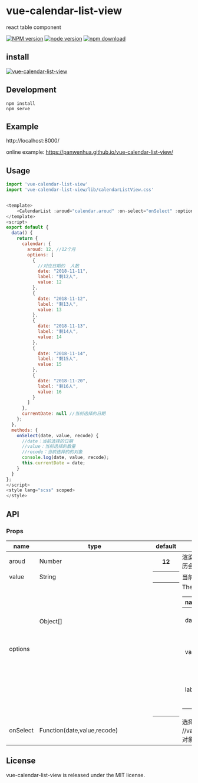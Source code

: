 # vue-calendar-list-view

react table component

[![NPM version][npm-image]][npm-url]
[![node version][node-image]][node-url]
[![npm download][download-image]][download-url]

[npm-image]: http://img.shields.io/npm/v/vue-calendar-list-view.svg?style=flat-square
[npm-url]: http://npmjs.org/package/vue-calendar-list-view
[node-image]: https://img.shields.io/badge/node.js-%3E=_0.10-green.svg?style=flat-square
[node-url]: http://nodejs.org/download/
[download-image]: https://img.shields.io/npm/dm/vue-calendar-list-view.svg?style=flat-square
[download-url]: https://npmjs.org/package/vue-calendar-list-view

## install

[![vue-calendar-list-view](https://nodei.co/npm/vue-calendar-list-view.png)](https://npmjs.org/package/vue-calendar-list-view)


## Development

```
npm install
npm serve
```

## Example

http://localhost:8000/

online example: https://panwenhua.github.io/vue-calendar-list-view/

## Usage

```js
import 'vue-calendar-list-view'
import 'vue-calendar-list-view/lib/calendarListView.css'


<template>
	<CalendarList :aroud="calendar.aroud" :on-select="onSelect" :options="calendar.options" :value="currentDate"></CalendarList>
</template>
<script>
export default {
  data() {
    return {
      calendar: {
        aroud: 12, //12个月
        options: [
          {
            //对应日期的  人数
            date: "2018-11-11",
            label: "剩12人",
            value: 12
          },
          {
            date: "2018-11-12",
            label: "剩13人",
            value: 13
          },
          {
            date: "2018-11-13",
            label: "剩14人",
            value: 14
          },
          {
            date: "2018-11-14",
            label: "剩15人",
            value: 15
          },
          {
            date: "2018-11-20",
            label: "剩16人",
            value: 16
          }
        ]
      },
      currentDate: null //当前选择的日期
    };
  },
  methods: {
    onSelect(date, value, recode) {
      //date：当前选择的日期 
      //value：当前选择的数量
      //recode：当前选择的的对象
      console.log(date, value, recode);
      this.currentDate = date;
    }
  }
};
</script>
<style lang="scss" scoped>
</style>
```
## API

### Props

<table class="table table-bordered table-striped">
    <thead>
    <tr>
        <th style="width: 100px;">name</th>
        <th style="width: 50px;">type</th>
        <th>default</th>
        <th>description</th>
    </tr>
    </thead>
    <tbody>
      <tr>
          <td>aroud</td>
          <td>Number</td>
          <th>12</th>
          <td>渲染日历的区间，例如当前为2018年11月，则日历会渲染2018年11月到2019年10月的数据</td>
      </tr>
      <tr>
          <td>value</td>
          <td>String</td>
          <th></th>
          <td>当前日历选中的值</td>
      </tr>
      <tr>
          <td>options</td>
          <td>Object[]<Object></td>
          <th></th>
          <td>
            The columns config of table. contains
            <table>
             <thead>
                <tr>
                    <th style="width: 100px;">name</th>
                    <th style="width: 50px;">type</th>
                    <th>default</th>
                    <th>description</th>
                </tr>
                </thead>
                <tbody>
                  <tr>
                      <td>date</td>
                      <td>String</td>
                      <th></th>
                      <td>日期。例如 "2018-11-14"</td>
                  </tr>
                  <tr>
                      <td>value</td>
                      <td>String|Number</td>
                      <th></th>
                      <td>日期对应的数量。比如出行人数"14"</td>
                  </tr>
                  <tr>
                      <td>label</td>
                      <td>String</td>
                      <th></th>
                      <td>对应数量的渲染label。比如"还剩14人"</td>
                  </tr>
                </tbody>
            </table>
          </td>
      </tr>
       <tr>
          <td>onSelect</td>
          <td>Function(date,value,recode)</td>
          <th></th>
          <td>选择之后的回调。//date：当前选择的日期 //value：当前选择的数量 //recode：当前选择的的对象</td>
      </tr>
    </tbody>
</table>


## License

vue-calendar-list-view is released under the MIT license.
